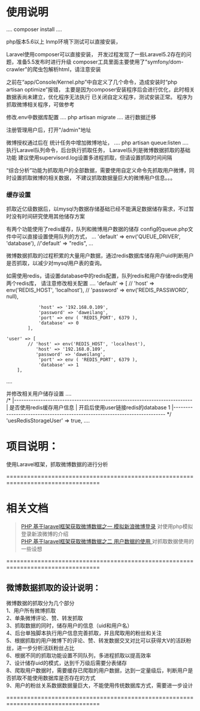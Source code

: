 # 使用说明

....
composer install
....

php版本5.6以上
lnmp环境下测试可以直接安装，

Laravel使用composer可以直接安装，
开发过程发现了一些Laravel5.2存在的问题，准备5.5发布时进行升级
composer工具里面主要使用了"symfony/dom-crawler"的爬虫包解析html，请注意安装

之前在“app/Console/Kernel.php”中自定义了几个命令，造成安装时“php artisan optimize”报错，
主要是因为composer安装程序后会进行优化，此时相关数据表尚未建立，优化程序无法执行
已关闭自定义程序，测试安装正常。
程序为抓取微博相关程序，可做参考


修改.env中数据库配置
....
php artisan migrate 
....
进行数据迁移

注册管理用户后，打开"/admin"地址

微博授权通过后在 统计任务中增加微博地址，
....
php artisan queue:listen
....
执行Laravel队列命令，后台执行抓取任务，
Laravel队列是微博数据抓取的基础功能
建议使用supervisord.log设置多进程抓取，但请设置抓取时间间隔

“综合分析”功能为抓取用户的全部数据，需要使用自定义命令先抓取用户微博，同时设置抓取微博的相关数据，
不建议抓取数据量巨大的微博用户信息。。。


### 缓存设置

抓取近亿级数据后，以mysql为数据存储基础已经不能满足数据储存需求，不过暂时没有时间研究使用其他储存方案

有两个功能使用了redis缓存，队列和微博用户数据的储存
config的queue.php文件中可以直接设置使用队列的方式，
...
'default' => env('QUEUE_DRIVER', 'database'),
//'default' => "redis",
...

微博数据抓取的过程积累的大量用户数据，通过redis数据库储存用户uid判断用户是否抓取，以减少对mysql用户表的查询。

如需使用redis，请设置database中的redis配置，队列redis和用户存储redis使用两个redis库，
请注意修改相关配置
....
	'default' => [
			// 'host' => env('REDIS_HOST', 'localhost'),
			// 'password' => env('REDIS_PASSWORD', null),
						
				'host' => '192.168.0.109',
				'password' => 'daweilang',					
				'port' => env ( 'REDIS_PORT', 6379 ),
				'database' => 0 
			],
				
	'user' => [
			// 'host' => env('REDIS_HOST', 'localhost'),
			   'host' => '192.168.0.109',
			   'password' => 'daweilang',
				'port' => env ( 'REDIS_PORT', 6379 ),
				'database' => 1 
		],
....

并修改相关用户储存设置
....		
	/*
    |--------------------------------------------------------------------------
    | 是否使用redis缓存用户信息
    | 开启后使用user链接redis的database 1
    |--------------------------------------------------------------------------
	*/	
	'uesRedisStorageUser' => true,
....

# 项目说明：

使用Laravel框架，抓取微博数据的进行分析<br/>

=================================================================================

# 相关文档
> [PHP 基于laravel框架获取微博数据之一 模拟新浪微博登录](https://github.com/daweilang/GetWeiBoCookie/issues/2)
对使用php模拟登录新浪微博的介绍<br/>
> [PHP 基于laravel框架获取微博数据之二 用户数据的使用 ](https://github.com/daweilang/GetWB/issues/1)
对抓取数据使用的一些设想<br/>

=================================================================================


## 微博数据抓取的设计说明：

微博数据的抓取分为几个部分<br/>
1、用户所有微博抓取<br/>
2、单条微博评论、赞、转发抓取<br/>
3、抓取数据的同时，储存用户的信息（uid和用户名）<br/>
4、后台单独脚本执行用户信息完善抓取，并且爬取用的粉丝和关注<br/>
5、根据抓取的用户微博下的评论、赞、转发数据交叉对比可以获得大V的活跃粉丝，进一步分析活跃粉丝占比<br/>
6、根据不同的抓取功能设置不同队列，多进程抓取以提高效率<br/>
7、设计储存uid的模式，达到千万级后需要分表储存<br/>
8、爬取用户数据时，需要缓存已爬取的用户数据，达到一定量级后，判断用户是否抓取不能使用数据库是否存在的方式<br/>
9、用户的粉丝关系数据数据量巨大，不能使用传统数据库方式，需要进一步设计<br/>

=================================================================================